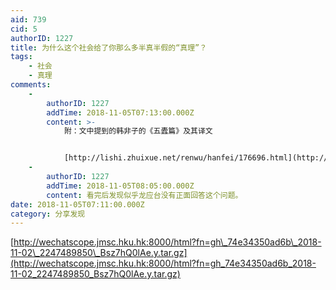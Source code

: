 ```yaml
---
aid: 739
cid: 5
authorID: 1227
title: 为什么这个社会给了你那么多半真半假的“真理”？
tags:
    - 社会
    - 真理
comments:
    -
        authorID: 1227
        addTime: 2018-11-05T07:13:00.000Z
        content: >-
            附：文中提到的韩非子的《五蠹篇》及其译文


            [http://lishi.zhuixue.net/renwu/hanfei/176696.html](http://lishi.zhuixue.net/renwu/hanfei/176696.html)
    -
        authorID: 1227
        addTime: 2018-11-05T08:05:00.000Z
        content: 看完后发现似乎龙应台没有正面回答这个问题。
date: 2018-11-05T07:11:00.000Z
category: 分享发现
---
```


[http://wechatscope.jmsc.hku.hk:8000/html?fn=gh\_74e34350ad6b\_2018-11-02\_2247489850\_Bsz7hQ0lAe.y.tar.gz](http://wechatscope.jmsc.hku.hk:8000/html?fn=gh_74e34350ad6b_2018-11-02_2247489850_Bsz7hQ0lAe.y.tar.gz)
